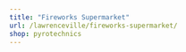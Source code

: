 ```yaml
---
title: "Fireworks Supermarket"
url: /lawrenceville/fireworks-supermarket/
shop: pyrotechnics
---
```


